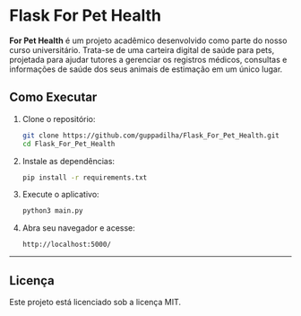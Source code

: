 # Flask For Pet Health

**For Pet Health** é um projeto acadêmico desenvolvido como parte do nosso curso universitário. Trata-se de uma carteira digital de saúde para pets, projetada para ajudar tutores a gerenciar os registros médicos, consultas e informações de saúde dos seus animais de estimação em um único lugar.

## Como Executar

1. Clone o repositório:
   ```bash
   git clone https://github.com/guppadilha/Flask_For_Pet_Health.git
   cd Flask_For_Pet_Health
   ```

2. Instale as dependências:
   ```bash
   pip install -r requirements.txt
   ```

3. Execute o aplicativo:
   ```bash
   python3 main.py
   ```

4. Abra seu navegador e acesse:
   ```
   http://localhost:5000/
   ```

---

## Licença
Este projeto está licenciado sob a licença MIT.
